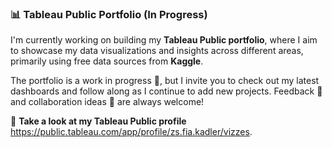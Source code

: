 ### 📊 Tableau Public Portfolio (In Progress)

I'm currently working on building my **Tableau Public portfolio**, where I aim to showcase my data visualizations and insights across different areas, primarily using free data sources from **Kaggle**.

The portfolio is a work in progress 🔧, but I invite you to check out my latest dashboards and follow along as I continue to add new projects. Feedback 💬 and collaboration ideas 🤝 are always welcome!

🔗 **Take a look at my Tableau Public profile** https://public.tableau.com/app/profile/zs.fia.kadler/vizzes.
